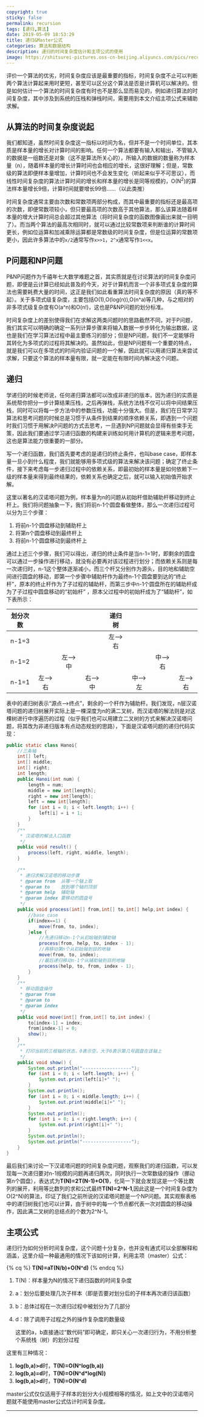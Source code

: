 ```yaml
---
copyright: true
sticky: false
permalink: recursion
tags: [递归,算法]
date: 2019-05-09 18:53:29
title: 递归&Master公式
categories: 算法和数据结构
description: 递归的时间复杂度估计和主项公式的使用
image: https://shitsurei-pictures.oss-cn-beijing.aliyuncs.com/pics/recursion.jpg
---
```


评价一个算法的优劣，时间复杂度应该是最重要的指标，时间复杂度不止可以判断两个算法计算起来用时更短，甚至可以区分这个算法是否是计算机可以解决的。但是如何估计一个算法的时间复杂度有时也不是那么显而易见的，例如递归算法的时间复杂度，其中涉及到系统的压栈和弹栈时间，需要用到本文介绍主项公式来辅助求解。

<!-- more -->

## 从算法的时间复杂度说起

我们都知道，虽然时间复杂度这一指标以时间为名，但并不是一个时间单位，其本质是样本量的增长对计算时间的影响。任何一个算法都要有输入和输出，不管输入的数据是一组数还是对象（这不是算法所关心的），所输入的数据的数量称为样本量（n），随着样本量的增长计算时间也会相应的增长，这很好理解；但是，常数级的算法即便样本量增加，计算时间也不会发生变化（听起来似乎不可思议），而线性时间复杂度的算法计算时间的增长和样本量的增长是同等规模的，O(N<sup>2</sup>)的算法样本量增长9倍，计算时间就要增长99倍……（以此类推）

时间复杂度通常主要由次数和常数项两部分构成，而其中最重要的指标还是最高项的次数，即便常数项较小，但只要最高项的次数高于其他算法，那么该算法随着样本量的增大计算时间总会超过其他算法（将时间复杂度的函数图像画出来就一目明了）。而当两个算法的最高次相同时，就可以通过比较常数项来判断谁的计算时间更长，例如位运算和加减乘除运算都是常数级的时间复杂度，但是位运算的常数项更小，因此许多算法中的`x/2`通常写作`x>>1`，`2^x`通常写作`1<<x`。

## P问题和NP问题

P&NP问题作为千禧年七大数学难题之首，其实质就是在讨论算法的时间复杂度问题，即便是云计算已经如此普及的今天，对于计算机而言一个非多项式复杂度的算法也需要耗费大量的时间，这正是我们如此看重算法时间复杂度的原因（真的等不起）。关于多项式级复杂度，主要包括O(1),O(log(n)),O(n^a)等几种，与之相对的非多项式级复杂度有O(a^n)和O(n!)，这也是P&NP问题的划分标准。

时间复杂度上的差别使得我们在求解这两类问题时的思路截然不同，对于P问题，我们其实可以明确的确定一系列计算步骤来将输入数据一步步转化为输出数据，这也是我们在学习算法过程中最主要练习的部分；但是NP问题，我们不一定能够将其转化为多项式的过程将其解决的。虽然如此，但是NP问题有一个重要的特点，就是我们可以在多项式的时间内验证问题的一个解，因此就可以用递归算法来尝试求解，只要这个算法的样本量有限，就一定能在有限时间内解决这个问题。

## 递归

学递归的时候老师说，任何递归算法都可以改成非递归的版本，因为递归的实质是系统帮你把分一步计算结果压栈，之后再弹栈，系统方法栈不仅可以将中间结果压栈，同时可以将每一步方法中的参数压栈，功能十分强大。但是，我们在日常学习算法和思考问题的时候总是习惯于从条件到结果的顺序依赖关系，即遇到一个问题时我们习惯于用解决P问题的方式去思考，一旦遇到NP问题就会显得有些束手无策，因此我们要通过学习递归函数的构建来训练如何用计算机的逻辑来思考问题，这也是算法能力很重要的一部分。

写一个递归函数，我们首先要考虑的是递归的终止条件，也叫base case，即样本量一旦小到什么程度，我们就能够用多项式级的算法来解决该问题；确定了终止条件，接下来考虑每一步递归过程中的依赖关系，即最初始的样本量是如何依赖下一级的样本量来得到最终结果的，依赖关系也确定之后，就可以输入初始值开始求解。

这里以著名的汉诺塔问题为例，样本量为n的问题从初始杆借助辅助杆移动到终止杆上。我们将问题抽象一下，我们将前n-1个圆盘看做整体，那么一次递归过程可以分为三个步骤：

1. 将前n-1个圆盘移动到辅助杆上
2. 将第n个圆盘移动到最终杆上
3. 将前n-1个圆盘移动到最终杆上

通过上述三个步骤，我们可以得出，递归的终止条件是当n-1=1时，即剩余的圆盘可以通过一步操作进行移动，就没有必要再对该过程进行划分；而依赖关系则是每一次递归时，n-1这个整体逐渐减小，而三个杆又分别作为源头，目的地和辅助空间进行圆盘的移动，即第一个步骤中辅助杆作为最终n-1个圆盘要到达的“终止杆”，原本的终止杆作为了子过程的辅助杆，而第三步中n-1个圆盘所在的辅助杆成为了子过程中圆盘移动的“初始杆” ，原本父过程中的初始杆成为了“辅助杆”，如下表所示：

| 划分次数 | | | | 递归树 | | | |
| :---: | :---: | :---: | :---: | :---: | :---: | :---: | :---: |
| n-1=3 | | | | 左——>右 | | | |
| n-1=2 | | 左——>中 | | | | 中——>右 | |
| n-1=1 | 左——>右 | | 右——>中 | | 中——>左 | | 左——>右 |

表中的递归树表示“源点——>终点”，剩余的一个杆作为辅助杆。我们发现，n层汉诺塔问题的递归树展开实际上是一棵深度为n的满二叉树，而汉诺塔的解法则是对这棵树进行中序遍历的过程（似乎我们也可以用建立二叉树的方式来解决汉诺塔问题，将其改为非递归版本有点动态规划的思路），下面是汉诺塔问题的递归代码实现：

```java
public static class Hanoi{
	//三条轴
	int[] left;
	int[] middle;
	int[] right;
	int length;
	public Hanoi(int num) {
		length = num;
		middle = new int[length];
		right = new int[length];
		left = new int[length];
		for (int i = 0; i < left.length; i++) {
			left[i] = i + 1;
		}
	}
	/**
	 * 汉诺塔的解法入口函数
	 */
	public void result() {
		process(left, right, middle, length);
	}
	
	/**
	 * 递归求解汉诺塔的移动步骤
	 * @param from	从哪一个轴上取
	 * @param to	放到哪个轴的顶部
	 * @param help	辅助轴
	 * @param index	要移动的圆盘号
	 */
	public void process(int[] from,int[] to,int[] help,int index) {
		//base case
		if(index==1) {
			move(from, to, index);
		}else {
			//先递归移动n-1个从初始轴到辅助轴
			process(from, help, to, index - 1);
			//再移动第n个从初始轴到目的地轴
			move(from, to, index);
			//最后递归移动n-1个从辅助轴到目的地轴
			process(help, to, from, index - 1);
		}
	}
	/**
	 * 移动圆盘操作
	 * @param from
	 * @param to
	 * @param index
	 */
	public void move(int[] from,int[] to,int index) {
		to[index-1] = index;
		from[index-1] = 0;
		show();
	}
	/**
	 * 打印当前的三根轴的状态，0表示空，大于0表示第几号圆盘在该轴上
	 */
	public void show() {
		System.out.println("------------------");
		for (int i = 0; i < left.length; i++) {
			System.out.print(left[i]+" ");
		}
		System.out.println();
		for (int i = 0; i < middle.length; i++) {
			System.out.print(middle[i]+" ");
		}
		System.out.println();
		for (int i = 0; i < right.length; i++) {
			System.out.print(right[i]+" ");
		}
		System.out.println();
		System.out.println("------------------");
	}
}
```

最后我们来讨论一下汉诺塔问题的时间复杂度问题，观察我们的递归函数，可以发现每一次递归要对n-1规模的问题再递归两次，同时执行一次常数级的操作（挪动第n个圆盘），表达式为**T(N)=2T(N-1)+O(1)**，化简一下就会发现这是一个等比数列的展开，利用等比数列的求和公式最终**T(N)=2^N-1**,因此这是一个时间复杂度为O(2^N)的算法，印证了我们之前所说的汉诺塔问题是一个NP问题。其实观察表格中的递归树我们也可以计算，由于树中的每一个节点都代表一次对圆盘的移动操作，因此满二叉树的总结点的个数为2^N-1。

## 主项公式

递归行为如何分析时间复杂度，这个问题十分复杂，也并没有通式可以全部解释和涵盖，这里介绍一种最通用的情况下该如何计算，利用主项（master）公式：

{% cq %}
**T(N)=aT(N/b)+O(N^d)**
{% endcq %}

1. T(N)：样本量为N的情况下递归函数的时间复杂度
2. a：划分后要处理几次子样本（即是否要对划分后的子样本再次递归该函数）
3. b：总体过程在一次递归过程中被划分为了几部分
4. d：除了调用子过程之外的操作复杂度的数量级

	这里的a，b直接通过“数代码”即可确定，即只关心一次递归行为，不用分析整个系统栈（树）的划分过程

这里有三种情况：

1. **log(b,a)>d**时，**T(N)=O(N^log(b,a))**
2. **log(b,a)=d**时，**T(N)=O(N^d*log(N))**
3. **log(b,a)>d**时，**T(N)=O(N^d)**

<div class="note warning"><p>master公式仅仅适用于子样本的划分大小规模相等的情况，如上文中的汉诺塔问题就不能使用master公式估计时间复杂度。</p></div>
<hr />
